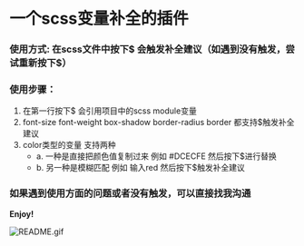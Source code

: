 # 一个scss变量补全的插件
### 使用方式: 在scss文件中按下$ 会触发补全建议（如遇到没有触发，尝试重新按下$）

### 使用步骤：
1. 在第一行按下$ 会引用项目中的scss module变量
2. font-size font-weight box-shadow border-radius border 都支持$触发补全建议
3. color类型的变量 支持两种
   - a. 一种是直接把颜色值复制过来 例如 #DCECFE 然后按下$进行替换
   - b. 另一种是模糊匹配 例如 输入red 然后按下$触发补全建议

### 如果遇到使用方面的问题或者没有触发，可以直接找我沟通

**Enjoy!**

![README.gif](https://file.qingflow.com/uploads/file/8886504d-5ebf-4b79-aa3b-68a9a0c162f9.gif)